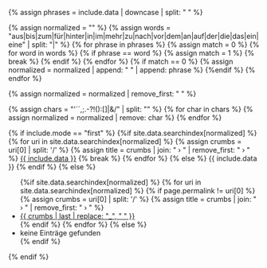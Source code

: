 {% assign phrases = include.data | downcase | split: " " %}

{% assign normalized = "" %}
{% assign words = "aus|bis|zum|für|hinter|in|im|mehr|zu|nach|vor|dem|an|auf|der|die|das|ein|eine" | split: "|" %}
{% for phrase in phrases %}
    {% assign match = 0 %}
    {% for word in words %}
        {% if phrase == word %}
            {% assign match = 1 %}
            {% break %}
        {% endif %} 
    {% endfor %}
    {% if match == 0 %}
        {% assign normalized =  normalized | append: " " | append: phrase %}
    {%endif %}
{% endfor %}

{% assign normalized = normalized | remove_first: " " %}

{% assign chars = "'`´,;.-?!():[]|&/" | split: "" %}
{% for char in chars %}
  {% assign normalized = normalized | remove: char %}
{% endfor %}

{% if include.mode == "first" %}
    {%if site.data.searchindex[normalized] %}
        {% for uri in site.data.searchindex[normalized] %}
            {% assign crumbs = uri[0] | split: '/' %}
            {% assign title = crumbs | join: " › " | remove_first: " › " %}
            <a title="{{ title }}" href="{{ uri[0] }}">{{ include.data }}</a>
            {% break %}
        {% endfor %}
    {% else %}
        {{ include.data }}
    {% endif %}
{% else %}
    <ul data-lookup="{{ normalized }}">
    {%if site.data.searchindex[normalized] %}
        {% for uri in site.data.searchindex[normalized] %}
            {% if page.permalink != uri[0] %}
                {% assign crumbs = uri[0] | split: '/' %}
                {% assign title = crumbs | join: " › " | remove_first: " › " %}
                <li><a title="{{ title }}" href="{{ uri[0] }}">{{ crumbs | last | replace: "_", " " }}</a></li>
            {% endif %}
        {% endfor %}
    {% else %}
        <li>keine Einträge gefunden</li>
    {% endif %}
    </ul>
{% endif %}